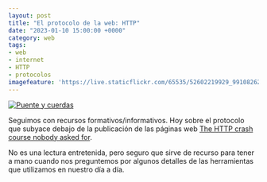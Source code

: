 ```yaml
---
layout: post
title: "El protocolo de la web: HTTP"
date: "2023-01-10 15:00:00 +0000"
category: web
tags:
- web
- internet
- HTTP
- protocolos
imagefeature: 'https://live.staticflickr.com/65535/52602219929_99108262f1.jpg'
---
```

<a href="https://www.flickr.com/photos/fernand0/52602219929/" title="Puente y cuerdas "><img src="https://live.staticflickr.com/65535/52602219929_99108262f1.jpg" alt="Puente y cuerdas " class="img-responsive img-centered"></a>

Seguimos con recursos formativos/informativos.
Hoy sobre el protocolo que subyace debajo de la publicación de las páginas web [The HTTP crash course nobody asked for](https://fasterthanli.me/articles/the-http-crash-course-nobody-asked-for).

No es una lectura entretenida, pero seguro que sirve de recurso para tener a mano cuando nos preguntemos por algunos detalles de las herramientas que utilizamos en nuestro día a día.


